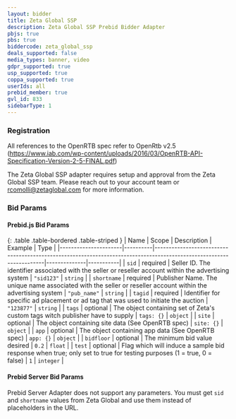```yaml
---
layout: bidder
title: Zeta Global SSP
description: Zeta Global SSP Prebid Bidder Adapter
pbjs: true
pbs: true
biddercode: zeta_global_ssp
deals_supported: false
media_types: banner, video
gdpr_supported: true
usp_supported: true
coppa_supported: true
userIds: all
prebid_member: true
gvl_id: 833
sidebarType: 1
---
```


### Registration

All references to the OpenRTB spec refer to OpenRtb v2.5 (https://www.iab.com/wp-content/uploads/2016/03/OpenRTB-API-Specification-Version-2-5-FINAL.pdf)

The Zeta Global SSP adapter requires setup and approval from the Zeta Global SSP team. Please reach out to your account team or rcomolli@zetaglobal.com for more information.


### Bid Params

#### Prebid.js Bid Params

{: .table .table-bordered .table-striped }
| Name                 | Scope    | Description                                                                                                         | Example      | Type      |
|----------------------|----------|---------------------------------------------------------------------------------------------------------------------|--------------|-----------|
| `sid`                | required | Seller ID. The identifier associated with the seller or reseller account within the advertising system              | `"sid123"`   | `string`  |
| `shortname`          | required | Publisher Name. The unique name associated with the seller or reseller account within the advertising system        | `"pub_name"` | `string`  |
| `tagid`              | required | Identifier for specific ad placement or ad tag that was used to initiate the auction                                | `"123877"`   | `string`  |
| `tags`               | optional | The object containing set of  Zeta's custom tags witch publisher have to supply                                     | `tags: {}`   | `object`  |
| `site`               | optional | The object containing site data (See OpenRTB spec)                                                                  | `site: {}`   | `object`  |
| `app`                | optional | The object containing app data (See OpenRTB spec)                                                                   | `app: {}`    | `object`  |
| `bidfloor`           | optional | The minimum bid value desired                                                                                       | `0.2`        | `float`   |
| `test`               | optional | Flag which will induce a sample bid response when true; only set to true for testing purposes (1 = true, 0 = false) | `1`          | `integer` |


#### Prebid Server Bid Params

Prebid Server Adapter does not support any parameters.
You must get `sid` and `shortname` values from Zeta Global and use them instead of placeholders in the URL.
